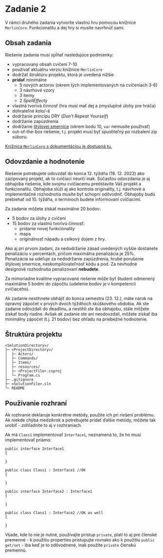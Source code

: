 # Zadanie 2

V rámci druhého zadania vytvoríte vlastnú hru pomocou knižnice `MerlinCore`. Funkcionalitu a dej hry si musíte navrhnúť sami.

## Obsah zadania
Riešenie zadania musí spĺňať nasledujúce podmienky:

* vypracovaný obsah cvičení 7-10
* používať aktuálnu verziu knižnice `MerlinCore`
* dodržať štruktúru projektu, ktorá je uvedená nižšie
* **pridať** minimálne
	* 5 nových actorov (okrem tých implementovaných na cvičeniach 3-6)
	* 3 návrhové vzory
	* 3 itemy
	* 2 *SpellEffect*y
* vlastná tvorivá činnosť (hra musí mať dej a zmysluplné úlohy pre hráča)
* dohrateľné kolo/-á
* dodržanie princípu DRY (*Don't Repeat Yourself*)
* dodržanie zapúzdrenia
* dodržanie [štýlovej smernice](https://github.com/ktaranov/naming-convention/blob/master/C%23%20Coding%20Standards%20and%20Naming%20Conventions.md) (okrem bodu 10, `var` nemusíte používať)
* out-of-the-box riešenie, t.j. projekt musí byť spustiteľný po rozbalení zip súboru.

[Knižnica `MerlinCore` s dokumentáciou je dostupná tu.](https://github.com/Kellei2983/MerlinCore)

## Odovzdanie a hodnotenie
Riešenie potrebujete odovzdať do konca 12. týždňa (18. 12. 2022) ako zazipovaný projekt, ak to cvičiaci neurčí inak. Súčasťou odovzdania je aj obhajoba riešenia, kde svojmu cvičiacemu predstavíte Váš projekt a funkcionalitu. Obhajoba slúži aj ako kontrola originality, t.j. návrhové a implementačné rozhodnotia musíte byť schopní odôvodniť. Obhajoby budú prebiehať od 10. týždňa, o termínoch budete informovaní cvičiacimi.

Za zadanie môžete získať maximálne 20 bodov:

* 5 bodov za úlohy z cvičení
* 15 bodov za vlastnú tvorivú činnosť:
	* pridanie novej funkcionality
	* mapa
	* originálnosť nápadu a celkový dojem z hry.

Ako aj pri prvom zadaní, za nedodržanie zásad uvedených vyššie dostanete penalizáciu v percentách, pričom maximálna penalizácia je 25%. Penalizácia sa udeľuje za nedodržanie zapúzdrenia, hrubé porušenie štýlovej smernice, neskompilovateľnosť kódu a pod. Za nevhodné designové rozhodnutia penalizovaní **nebudete**.

Za mimoriadne kvalitne vypracované riešenie môže byť študent odmenený maximálne 5 bodmi do zápočtu (udelenie bodov je v kompetencii cvičiaceho).

Ak zadanie nestihnete obhájiť do konca semestra (23. 12.), máte nárok na opravný zápočet v prvých dvoch týždňoch skúškového obdobia. Ak ste zadanie odovzdali do deadlinu, a nestihli ste iba obhajobu, stále môžete získať body riadne. Avšak ak zadanie ste ani neodovzdali, môžete získať iba minimálny zápočet (t.j. 21 bodov) bez ohľadu na priebežné hodnotenie.

## Štruktúra projektu
```
<SolutionDirectory>/
├─ <ProjectDirectory>/
│  ├─ Actors/
│  ├─ Commands/
│  ├─ Items/
│  ├─ resources/
│  ├─ <ProjectFile>.csproj
│  └─ Program.cs
├─ .gitignore
├─ <SolutionFile>.sln
└─ README
```

## Používanie rozhraní
Ak rozhranie deklaruje konkrétne metódy, použite ich pri riešení problému. Ak niekde chýba medzikrok a potrebujete pridať ďalšie metódy, môžete tak urobiť - zohľadnite to aj v rozhraniach.

Ak má `Class1` implementovať `Interface1`, neznamená to, že ho musí implementovať priamo:

```
public interface Interface1
{

}

public class Class1 : Interface1 //OK
{

}

public interface Interface2 : Interface1
{

}

public class Class1 : Interface2 //OK as well
{

}
```

Všade, kde to nie je nutné, používajte prístup `private`, platí to aj pre členské premenné - k použitiu properties pristupujte rovnako ako k použitiu `public get/set` - iba keď je to odôvodnené, inak použite `private` členskú premennú.
